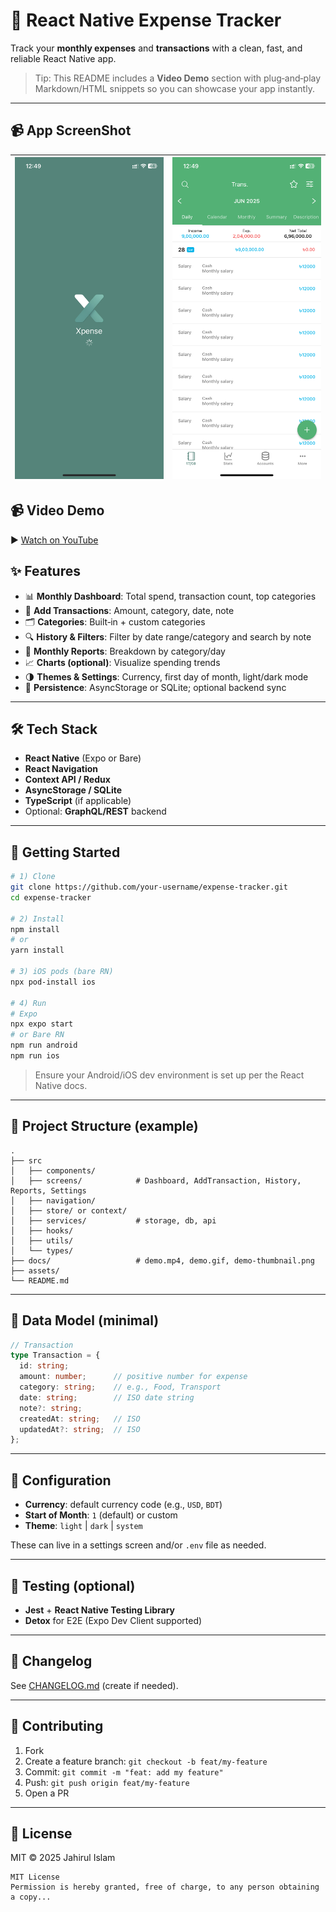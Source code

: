 # 📱 React Native Expense Tracker

Track your **monthly expenses** and **transactions** with a clean, fast, and reliable React Native app.

> Tip: This README includes a **Video Demo** section with plug‑and‑play Markdown/HTML snippets so you can showcase your app instantly.

---
## 📹 App ScreenShot

| ![App Screenshot](./demo2.png) | ![App Screenshot](./demo.png) |
|-------------------------------|-------------------------------|


## 📹 Video Demo

▶️ [Watch on YouTube](https://youtube.com/shorts/ebdxbU5-Sp8?feature=share)



## ✨ Features

- 📊 **Monthly Dashboard**: Total spend, transaction count, top categories
- 💸 **Add Transactions**: Amount, category, date, note
- 🗂 **Categories**: Built‑in + custom categories
- 🔍 **History & Filters**: Filter by date range/category and search by note
- 📅 **Monthly Reports**: Breakdown by category/day
- 📈 **Charts (optional)**: Visualize spending trends
- 🌗 **Themes & Settings**: Currency, first day of month, light/dark mode
- 💾 **Persistence**: AsyncStorage or SQLite; optional backend sync

---

## 🛠 Tech Stack

- **React Native** (Expo or Bare)
- **React Navigation**
- **Context API / Redux**
- **AsyncStorage / SQLite**
- **TypeScript** (if applicable)
- Optional: **GraphQL/REST** backend

---

## 🚀 Getting Started

```bash
# 1) Clone
git clone https://github.com/your-username/expense-tracker.git
cd expense-tracker

# 2) Install
npm install
# or
yarn install

# 3) iOS pods (bare RN)
npx pod-install ios

# 4) Run
# Expo
npx expo start
# or Bare RN
npm run android
npm run ios
```

> Ensure your Android/iOS dev environment is set up per the React Native docs.

---

## 📂 Project Structure (example)

```
.
├── src
│   ├── components/
│   ├── screens/            # Dashboard, AddTransaction, History, Reports, Settings
│   ├── navigation/
│   ├── store/ or context/
│   ├── services/           # storage, db, api
│   ├── hooks/
│   ├── utils/
│   └── types/
├── docs/                   # demo.mp4, demo.gif, demo-thumbnail.png
├── assets/
└── README.md
```

---

## 🧮 Data Model (minimal)

```ts
// Transaction
type Transaction = {
  id: string;
  amount: number;      // positive number for expense
  category: string;    // e.g., Food, Transport
  date: string;        // ISO date string
  note?: string;
  createdAt: string;   // ISO
  updatedAt?: string;  // ISO
};
```

---

## 🔧 Configuration

- **Currency**: default currency code (e.g., `USD`, `BDT`)
- **Start of Month**: `1` (default) or custom
- **Theme**: `light` | `dark` | `system`

These can live in a settings screen and/or `.env` file as needed.

---

## 🧪 Testing (optional)

- **Jest** + **React Native Testing Library**
- **Detox** for E2E (Expo Dev Client supported)

---

## 📜 Changelog

See [CHANGELOG.md](./CHANGELOG.md) (create if needed).

---

## 🤝 Contributing

1. Fork
2. Create a feature branch: `git checkout -b feat/my-feature`
3. Commit: `git commit -m "feat: add my feature"`
4. Push: `git push origin feat/my-feature`
5. Open a PR

---

## 📗 License

MIT © 2025 Jahirul Islam
```text
MIT License
Permission is hereby granted, free of charge, to any person obtaining a copy...
```

